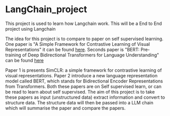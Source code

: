 # LangChain_project
This project is used to learn how Langchain work. This will be a End to End project using Langchain

The idea for this project is to compare to paper on self supervised learning. One paper is "A Simple Framework for Contrastive Learning of Visual Representations" it can be found [here](https://arxiv.org/abs/2002.05709#). Seconds paper is "BERT: Pre-training of Deep Bidirectional Transformers for Language Understanding" can be found [here](https://arxiv.org/abs/1810.04805)

Paper 1 is presents SimCLR: a simple framework for contrastive learning of visual representations. Paper 2 introduce a new language representation model called BERT, which stands for Bidirectional Encoder Representations from Transformers. Both these papers are on Self supervised learn, or can be read to learn about self supervised. The aim of this project is to take these papers as input (unstructured data) extract information and convert to structure data. The structure data will then be passed into a LLM chain which will summarise the paper and compare the papers. 
